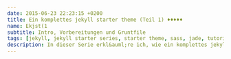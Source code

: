 ```yaml
---
date: 2015-06-23 22:23:15 +0200
title: Ein komplettes jekyll starter theme (Teil 1) ♦♦♦♦♦
name: Ekjst(1
subtitle: Intro, Vorbereitungen und Gruntfile
tags: [jekyll, jekyll starter series, starter theme, sass, jade, tutorial, ♦♦♦♦♦ ]
description: In dieser Serie erkl&auml;re ich, wie ein komplettes jekyll starter theme entsteht.
---
```

